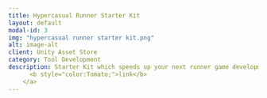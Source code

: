 ```yaml
---
title: Hypercasual Runner Starter Kit
layout: default
modal-id: 3
img: "hypercasual runner starter kit.png"
alt: image-alt
client: Unity Asset Store
category: Tool Development
description: Starter Kit which speeds up your next runner game development... <a href="https://assetstore.unity.com/packages/slug/249286">
      <b style="color:Tomato;">link</b>
    </a>
---
```

